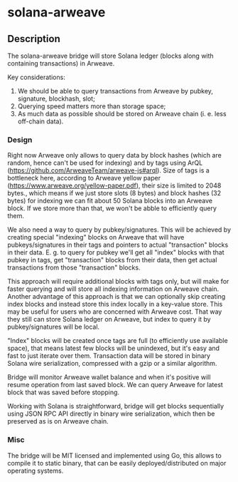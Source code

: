 # solana-arweave

## Description

The solana-arweave bridge will store Solana ledger (blocks along with containing transactions) in Arweave.

Key considerations:

1. We should be able to query transactions from Arweave by pubkey, signature, blockhash, slot;
2. Querying speed matters more than storage space;
3. As much data as possible should be stored on Arweave chain (i. e. less off-chain data).

### Design

Right now Arweave only allows to query data by block hashes (which are random, hence can't be used for indexing) and by tags using ArQL (https://github.com/ArweaveTeam/arweave-js#arql). Size of tags is a bottleneck here, according to Arweave yellow paper (https://www.arweave.org/yellow-paper.pdf), their size is limited to 2048 bytes., which means if we just store slots (8 bytes) and block hashes (32 bytes) for indexing we can fit about 50 Solana blocks into an Arweave block. If we store more than that, we won't be abble to efficiently query them.

We also need a way to query by pubkey/signatures. This will be achieved by creating special "indexing" blocks on Arweave that will have pubkeys/signatures in their tags and pointers to actual "transaction" blocks in their data. E. g. to query for pubkey we'll get all "index" blocks with that pubkey in tags, get "transaction" blocks from their data, then get actual transactions from those "transaction" blocks.

This approach will require additional blocks with tags only, but will make for faster querying and will store all indexing information on Arweave chain. Another advantage of this approach is that we can optionally skip creating index blocks and instead store this index locally in a key-value store. This may be useful for users who are concerned with Arweave cost. That way they still can store Solana ledger on Arweave, but index to query it by pubkey/signatures will be local.

"Index" blocks will be created once tags are full (to efficiently use available space), that means latest few blocks will be unindexed, but it's easy and fast to just iterate over them. Transaction data will be stored in binary Solana wire serialization, compressed with a gzip or a similar algorithm.

Bridge will monitor Arweave wallet balance and when it's positive will resume operation from last saved block. We can query Arweave for latest block that was saved before stopping.

Working with Solana is straightforward, bridge will get blocks sequentially using JSON RPC API directly in binary wire serialization, which then be preserved as is on Arweave chain.

### Misc

The bridge will be MIT licensed and implemented using Go, this allows to compile it to static binary, that can be easily deployed/distributed on major operating systems.
